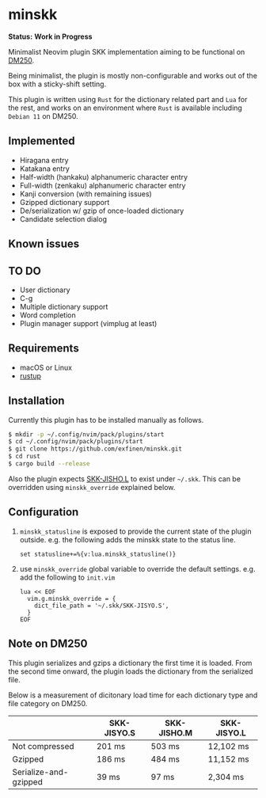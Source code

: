 # minskk

**Status:** **Work in Progress**

Minimalist Neovim plugin SKK implementation aiming to be functional on [DM250](https://www.kingjim.co.jp/pomera/dm250/).

Being minimalist, the plugin is mostly non-configurable and works out of the box with a sticky-shift setting.

This plugin is written using `Rust` for the dictionary related part and `Lua` for the rest, and works on an environment where `Rust` is available including `Debian 11` on DM250.

## Implemented
- Hiragana entry
- Katakana entry
- Half-width (hankaku) alphanumeric character entry
- Full-width (zenkaku) alphanumeric character entry
- Kanji conversion (with remaining issues)
- Gzipped dictionary support
- De/serialization w/ gzip of once-loaded dictionary
- Candidate selection dialog

## Known issues

## TO DO
- User dictionary
- C-g
- Multiple dictionary support
- Word completion
- Plugin manager support (vimplug at least)

## Requirements
- macOS or Linux
- [rustup](https://rustup.rs/)

## Installation
Currently this plugin has to be installed manually as follows.

```bash
$ mkdir -p ~/.config/nvim/pack/plugins/start
$ cd ~/.config/nvim/pack/plugins/start
$ git clone https://github.com/exfinen/minskk.git
$ cd rust
$ cargo build --release
```

Also the plugin expects [SKK-JISHO.L](http://openlab.jp/skk/dic/SKK-JISYO.L.gz) to exist under `~/.skk`. This can be overridden using `minskk_override` explained below.

## Configuration
1. `minskk_statusline` is exposed to provide the current state of the plugin outside. e.g. the following adds the minskk state to the status line.

   ```vim
   set statusline+=%{v:lua.minskk_statusline()}
   ```

2. use `minskk_override` global variable to override the default settings. e.g. add the following to `init.vim` 

   ```vim
   lua << EOF
     vim.g.minskk_override = {
       dict_file_path = '~/.skk/SKK-JISYO.S',
     }
   EOF
   ```

## Note on DM250
This plugin serializes and gzips a dictionary the first time it is loaded. 
From the second time onward, the plugin loads the dictionary from the serialized file.

Below is a measurement of dicitonary load time for each dictionary type and file category on DM250.

|                        | SKK-JISYO.S | SKK-JISHO.M | SKK-JISYO.L |
| ---------------------- | ----------- | ----------- | ----------- |
| Not compressed         |      201 ms |      503 ms |   12,102 ms |
| Gzipped                |      186 ms |      484 ms |   11,152 ms |
| Serialize-and-gzipped  |       39 ms |       97 ms |    2,304 ms |

